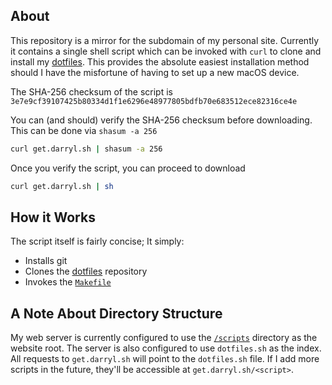 ## About

This repository is a mirror for the subdomain of my personal site. Currently it contains a single shell script which can be invoked with `curl` to clone and install my [dotfiles](https://github.com/rootbeersoup/dotfiles). This provides the absolute easiest installation method should I have the misfortune of having to set up a new macOS device.

The SHA-256 checksum of the script is `3e7e9cf39107425b80334d1f1e6296e48977805bdfb70e683512ece82316ce4e`

You can (and should) verify the SHA-256 checksum before downloading. This can be done via `shasum -a 256`

```bash
curl get.darryl.sh | shasum -a 256
```

Once you verify the script, you can proceed to download

```bash
curl get.darryl.sh | sh
```

## How it Works

The script itself is fairly concise; It simply:

* Installs git
* Clones the [dotfiles](https://github.com/rootbeersoup/dotfiles) repository
* Invokes the [`Makefile`](https://github.com/rootbeersoup/dotfiles/blob/master/Makefile)

## A Note About Directory Structure

My web server is currently configured to use the [`/scripts`](https://github.com/rootbeersoup/get.darryl.sh/tree/master/scripts) directory as the website root. The server is also configured to use `dotfiles.sh` as the index.  All requests to `get.darryl.sh` will point to the `dotfiles.sh` file. If I add more scripts in the future, they'll be accessible at `get.darryl.sh/<script>`.
